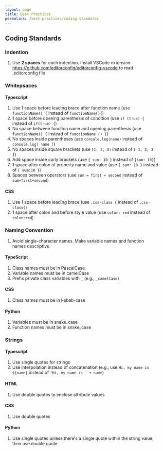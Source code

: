 ```yaml
---
layout: page
title: Best Practices
permalink: /best-practices/coding-standards
---
```


## Coding Standards

### Indention
1. Use **2 spaces** for each indention. Install VSCode extension https://github.com/editorconfig/editorconfig-vscode to read .editorconfig file


### Whitepsaces

#### Typescript
1. Use 1 space before leading brace after function name (use `functionName() {` instead of `functionName(){`)
1. 1 space before opening parenthesis of condition (use `if (true) {` instead of `if(true) {`)
1. No space between function name and opening parenthesis (use `functionName() {` instead of `functionName () {`)
1. No spaces inside parentheses (use `console.log(name)` instead of `console.log( name )`)
1. No spaces inside square brackets (use `[1, 2, 3]` instead of `[ 1, 2, 3 ]`)
1. Add space inside curly brackets (use `{ sum: 10 }` instead of `{sum: 10}`)
1. 1 space after colon of property name and value (use `{ sum: 10 }` instead of `{ sum:10 }`)
1. Spaces between operators (use `sum = first + second` instead of `sum=first+second`)

#### CSS
1. Use 1 space before leading brace (use `.css-class {` instead of `.css-class{`)
1. 1 space after colon and before style value (use `color: red` instead of `color:red`)

### Naming Convention

1. Avoid single-character names. Make variable names and function names descriptive.

#### TypeScript
1. Class names must be in PascalCase
2. Variable names must be in camelCase
3. Prefix private class variables with `_` (e.g., `_camelCase`)

#### CSS
1. Class names must be in kebab-case

#### Python
1. Variables must be in snake_case
2. Function names must be in snake_case

### Strings

#### Typescript
1. Use single quotes for strings
2. Use interpolation instead of concatenation (e.g., use ``Hi, my name is ${name}`` instead of `'Hi, my name is ' + name`)

#### HTML 
1. Use double quotes to enclose attribute values

#### CSS
1. Use double quotes

#### Python
1. Use single quotes unless there's a single quote within the string value, then use double quote

